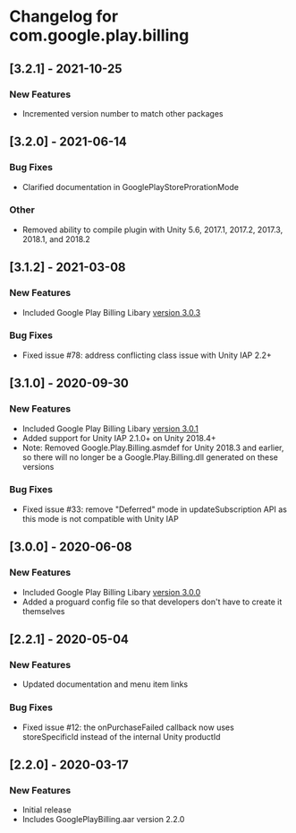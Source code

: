 # Changelog for com.google.play.billing

## [3.2.1] - 2021-10-25
### New Features
 - Incremented version number to match other packages

## [3.2.0] - 2021-06-14
### Bug Fixes
 - Clarified documentation in GooglePlayStoreProrationMode
### Other
 - Removed ability to compile plugin with Unity 5.6, 2017.1, 2017.2, 2017.3, 2018.1, and 2018.2

## [3.1.2] - 2021-03-08
### New Features
 - Included Google Play Billing Libary [version 3.0.3](https://developer.android.com/google/play/billing/billing_library_releases_notes)
### Bug Fixes
 - Fixed issue #78: address conflicting class issue with Unity IAP 2.2+

## [3.1.0] - 2020-09-30
### New Features
 - Included Google Play Billing Libary [version 3.0.1](https://developer.android.com/google/play/billing/billing_library_releases_notes)
 - Added support for Unity IAP 2.1.0+ on Unity 2018.4+
 - Note: Removed Google.Play.Billing.asmdef for Unity 2018.3 and earlier, so there will no longer be a Google.Play.Billing.dll generated on these versions
### Bug Fixes
 - Fixed issue #33: remove "Deferred" mode in updateSubscription API as this mode is not compatible with Unity IAP

## [3.0.0] - 2020-06-08
### New Features
 - Included Google Play Billing Libary [version 3.0.0](https://developer.android.com/google/play/billing/billing_library_releases_notes)
 - Added a proguard config file so that developers don't have to create it themselves

## [2.2.1] - 2020-05-04
### New Features
 - Updated documentation and menu item links
### Bug Fixes
 - Fixed issue #12: the onPurchaseFailed callback now uses storeSpecificId instead of the internal Unity productId

## [2.2.0] - 2020-03-17
### New Features
 - Initial release
 - Includes GooglePlayBilling.aar version 2.2.0


